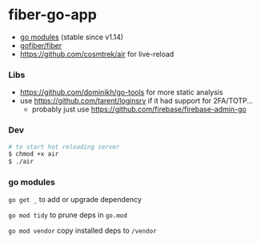 # fiber-go-app

- [go modules](https://blog.golang.org/migrating-to-go-modules) (stable since v1.14)
- [gofiber/fiber](https://github.com/gofiber/fiber)
- https://github.com/cosmtrek/air for live-reload

### Libs

- https://github.com/dominikh/go-tools for more static analysis
- use https://github.com/tarent/loginsrv if it had support for 2FA/TOTP...
  - probably just use https://github.com/firebase/firebase-admin-go

### Dev

```bash
# to start hot reloading server
$ chmod +x air
$ ./air
```

### go modules

`go get _` to add or upgrade dependency

`go mod tidy` to prune deps in `go.mod`

`go mod vendor` copy installed deps to `/vendor`
